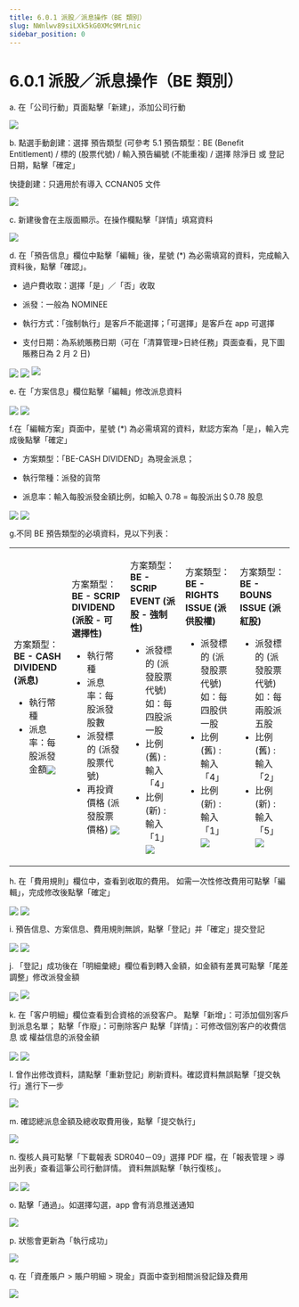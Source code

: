 ```yaml
---
title: 6.0.1 派股／派息操作（BE 類別）
slug: NWnlwv89siLXk5kG0XMc9MrLnic
sidebar_position: 0
---
```



# 6.0.1 派股／派息操作（BE 類別）

a. 在「公司行動」頁面點擊「新建」，添加公司行動

<img src="/assets/XQLobCKcpoz9RmxAi7VchEl1nwh.png" src-width="2628" src-height="1231" align="center"/>




b. 點選手動創建：選擇 預告類型 (可參考 5.1 預告類型：BE (Benefit Entitlement) / 標的 (股票代號) / 輸入預告編號  (不能重複) / 選擇 除淨日 或 登記日期，點擊「確定」

快捷創建：只適用於有導入 CCNAN05 文件

<img src="/assets/DG01bvDduoZiQbx5uMUcpZg4nYf.png" src-width="2246" src-height="1141" align="center"/>


c. 新建後會在主版面顯示。在操作欄點擊「詳情」填寫資料

<img src="/assets/TgI4bEN6bo8oDFxamLAcNxhdnJb.png" src-width="2089" src-height="885" align="center"/>


d. 在「預告信息」欄位中點擊「編輯」後，星號 (*) 為必需填寫的資料，完成輸入資料後，點擊「確認」。

- 過户費收取：選擇「是」／「否」收取

- 派發：一般為 NOMINEE
- 執行方式：「強制執行」是客戶不能選擇；「可選擇」是客戶在 app 可選擇
- 支付日期：為系統賬務日期（可在「清算管理&gt;日終任務」頁面查看，見下圖賬務日為 2 月 2 日)

<img src="/assets/EzWTbt86WosCdIxhqGNcPqIgnpf.png" src-width="2300" src-height="635" align="center"/>

<img src="/assets/JN9lbI4zlo4VpuxrRayciEK2nne.png" src-width="2166" src-height="1343" align="center"/>

<img src="/assets/GuPGbyHPfo0zoBxM87acMakOn5b.png" src-width="719" src-height="183"/>

e. 在「方案信息」欄位點擊「編輯」修改派息資料

<img src="/assets/AJZbbb2VVox9Glx4I0bckGf8nGd.png" src-width="2388" src-height="1412" align="center"/>

<img src="/assets/Tl2XbFTA8orWgIxR0oBcGEC5nTb.png" src-width="1462" src-height="1372" align="center"/>

f.在「編輯方案」頁面中，星號 (*) 為必需填寫的資料，默認方案為「是」，輸入完成後點擊「確定」

- 方案類型：「BE-CASH DIVIDEND」為現金派息；

- 執行幣種：派發的貨幣

- 派息率：輸入每股派發金額比例，如輸入 0.78 = 每股派出＄0.78 股息

<img src="/assets/PcfsbKJd5oW1KHx5PLxctKCen8b.png" src-width="1585" src-height="1369" align="center"/>

<img src="/assets/Znf8bFf1foPLYpx9XP3cCKranEe.png" src-width="2387" src-height="1366" align="center"/>

g.不同 BE 預告類型的必填資料，見以下列表：

<table>
<colgroup>
<col width="257"/>
<col width="271"/>
<col width="294"/>
<col width="276"/>
<col width="267"/>
</colgroup>
<tbody>
<tr><td><p>方案類型：<br/><b>BE - CASH DIVIDEND (派息)</b></p>
<ul>
<li>執行幣種</li>
<li>派息率：每股派發金額<img src="/assets/BGxsb93gEodYeTxCAlucUX5Tn0b.png" src-width="472" src-height="1364" align="center"/></li>
</ul></td><td><p>方案類型：<br/><b>BE - SCRIP DIVIDEND (派股 - 可選擇性)</b></p>
<ul>
<li>執行幣種</li>
<li>派息率：每股派發股數</li>
<li>派發標的 (派發股票代號)</li>
<li>再投資價格 (派發股票價格) <img src="/assets/KKr6brTcgoXtMAxKWR5cU1TjnAg.png" src-width="474" src-height="1362" align="center"/></li>
</ul></td><td><p>方案類型：<br/><b>BE - SCRIP EVENT (派股 - 強制性)</b></p>
<ul>
<li>派發標的 (派發股票代號)<br/>如：每四股派一股</li>
<li>比例 (舊) : 輸入「4」</li>
<li>比例 (新) : 輸入「1」<img src="/assets/BOVHbH6W5oMDjNxH2dCc9SapneZ.png" src-width="470" src-height="1362" align="center"/></li>
</ul></td><td><p>方案類型：<br/><b>BE - RIGHTS ISSUE (派供股權)</b></p>
<ul>
<li>派發標的 (派發股票代號)<br/>如：每四股供一股</li>
<li>比例 (舊) : 輸入「4」</li>
<li>比例 (新) : 輸入「1」<img src="/assets/HeINbQ2CyonQqZxLf1Ocv6b7nsD.png" src-width="474" src-height="1358" align="center"/></li>
</ul></td><td><p>方案類型：<br/><b>BE - BOUNS ISSUE (派紅股) </b></p>
<ul>
<li>派發標的 (派發股票代號)<br/>如：每兩股派五股</li>
<li>比例 (舊) : 輸入「2」</li>
<li>比例 (新) : 輸入「5」<img src="/assets/GdZibgmPlo6TGDxtKSGct3Isnpd.png" src-width="471" src-height="1364" align="center"/></li>
</ul></td></tr>
</tbody>
</table>


h. 在「費用規則」欄位中，查看到收取的費用。
如需一次性修改費用可點擊「編輯」，完成修改後點擊「確定」

<img src="/assets/H2vgb9VqGo1GXhxb9OFcudOInEe.png" src-width="1407" src-height="1364" align="center"/>

<img src="/assets/AJGgbXKIFoBeekxzam9cf1YBnvf.png" src-width="1580" src-height="1383" align="center"/>


i. 預告信息、方案信息、費用規則無誤，點擊「登記」并「確定」提交登記

<img src="/assets/VtptbhEUXojGwYxTGqZcS0KVnig.png" src-width="2385" src-height="1444" align="center"/>

<img src="/assets/Wgtvb3dAoo9CRux3FQscfqWNn3c.png" src-width="2364" src-height="1378" align="center"/>


j. 「登記」成功後在「明細彙總」欄位看到轉入金額，如金額有差異可點擊「尾差調整」修改派發金額

<img src="/assets/RN2VbtKGyotUB8xsdLScUUKdnYg.png" src-width="2380" src-height="1396" align="center"/>

<img src="/assets/XrJHbJQnkoPurax8FlocFWbIn1g.png" src-width="513" src-height="357"/>

k. 在「客户明細」欄位查看到合資格的派發客户。
點擊「新增」：可添加個別客戶到派息名單；
點擊「作廢」：可刪除客户
點擊「詳情」：可修改個別客户的收費信息 或 權益信息的派發金額

<img src="/assets/FcCjbdYCXopNuzxDQyGcJ6O3nlg.png" src-width="2394" src-height="1404" align="center"/>

<img src="/assets/LnnpbHDv6o60UWx3ViMcneI1nHc.png" src-width="1842" src-height="1393" align="center"/>

l. 曾作出修改資料，請點擊「重新登記」刷新資料。確認資料無誤點擊「提交執行」進行下一步

<img src="/assets/WeJabhThioD1hzxpYTqcJZ6znie.png" src-width="2367" src-height="1402" align="center"/>


m. 確認總派息金額及總收取費用後，點擊「提交執行」

<img src="/assets/SShabZeckoiBUzxoUPdcTQArncf.png" src-width="2391" src-height="1398" align="center"/>


n. 復核人員可點擊「下載報表 SDR040－09」選擇 PDF 檔，在「報表管理 &gt; 導出列表」查看這筆公司行動詳情。
資料無誤點擊「執行復核」。

<img src="/assets/P4SpbbZ0KoQJBDxrSYtcrCFFn6g.png" src-width="2644" src-height="1445" align="center"/>

<img src="/assets/FOU4bTkA4oTyARxQSSNcQ8Z6ncb.png" src-width="1903" src-height="1167" align="center"/>

o. 點擊「通過」。如選擇勾選，app 會有消息推送通知

<img src="/assets/KO6CbRFBVoyMYvxvWgTcZI6Xnpb.png" src-width="2390" src-height="1415" align="center"/>

p. 狀態會更新為「執行成功」

<img src="/assets/EoCdbPtHsoBv97x66xLcXZSKnXg.png" src-width="2639" src-height="625" align="center"/>

q. 在「資產賬户 &gt; 賬户明細 &gt; 現金」頁面中查到相關派發記錄及費用

<img src="/assets/WpU0bWXcBoKxVwxEdsXc74SjnTK.png" src-width="2639" src-height="1023" align="center"/>

